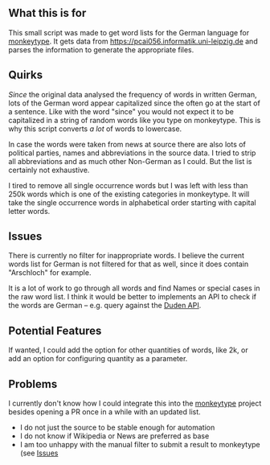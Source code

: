 ## What this is for
This small script was made to get word lists for the German language for
[monkeytype]. It gets data from https://pcai056.informatik.uni-leipzig.de and
parses the information to generate the appropriate files.


## Quirks

_Since_ the original data analysed the frequency of words in written German,
lots of the German word appear capitalized since the often go at the start
of a sentence. Like with the word "since" you would not expect it to be
capitalized in a string of random words like you type on monkeytype. This is why
this script converts _a lot_ of words to lowercase.

In case the words were taken from news at source there are also lots of
political parties, names and abbreviations in the source data. I tried to strip
all abbreviations and as much other Non-German as I could. But the list is
certainly not exhaustive.

I tired to remove all single occurrence words but I was left with less than 250k
words which is one of the existing categories in monkeytype. It will take the
single occurrence words in alphabetical order starting with capital letter
words.


## Issues

There is currently no filter for inappropriate words. I believe the current
words list for German is not filtered for that as well, since it does contain
"Arschloch" for example.

It is a lot of work to go through all words and find Names or special cases in
the raw word list. I think it would be better to implements an API to check if
the words are German – e.g. query against the [Duden API].


## Potential Features

If wanted, I could add the option for other quantities of words, like 2k, or add
an option for configuring quantity as a parameter.


## Problems

I currently don't know how I could integrate this into the [monkeytype] project
besides opening a PR once in a while with an updated list.
- I do not just the source to be stable enough for automation
- I do not know if Wikipedia or News are preferred as base
- I am too unhappy with the manual filter to submit a result to monkeytype (see
  [Issues](#issues)


[monkeytype]: https://github.com/monkeytypegame/monkeytype
[Duden API]: https://www.duden.de/api
